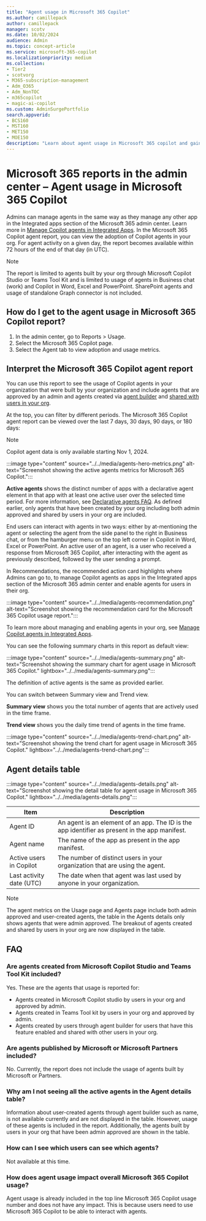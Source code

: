 ```yaml
---
title: "Agent usage in Microsoft 365 Copilot"
ms.author: camillepack
author: camillepack
manager: scotv
ms.date: 10/02/2024
audience: Admin
ms.topic: concept-article
ms.service: microsoft-365-copilot
ms.localizationpriority: medium
ms.collection: 
- Tier2
- scotvorg
- M365-subscription-management
- Adm_O365
- Adm_NonTOC
- m365copilot
- magic-ai-copilot
ms.custom: AdminSurgePortfolio
search.appverid:
- BCS160
- MST160
- MET150
- MOE150
description: "Learn about agent usage in Microsoft 365 copilot and gain insights into the Microsoft 365 Copilot activity in your organization."
---
```


# Microsoft 365 reports in the admin center – Agent usage in Microsoft 365 Copilot

Admins can manage agents in the same way as they manage any other app in the Integrated apps section of the Microsoft 365 admin center. Learn more in [Manage Copilot agents in Integrated Apps](/microsoft-365/admin/manage/manage-copilot-agents-integrated-apps). In the Microsoft 365 Copilot agent report, you can view the adoption of Copilot agents in your org. For agent activity on a given day, the report becomes available within 72 hours of the end of that day (in UTC).

> [!NOTE]
> The report is limited to agents built by your org through Microsoft Copilot Studio or Teams Tool Kit and is limited to usage of agents in Business chat (work) and Copilot in Word, Excel and PowerPoint. SharePoint agents and usage of standalone Graph connector is not included.

## How do I get to the agent usage in Microsoft 365 Copilot report?

1. In the admin center, go to Reports > Usage.
1. Select the Microsoft 365 Copilot page.
1. Select the Agent tab to view adoption and usage metrics.

## Interpret the Microsoft 365 Copilot agent report

You can use this report to see the usage of Copilot agents in your organization that were built by your organization and include agents that are approved by an admin and agents created via [agent builder](/microsoft-365-copilot/extensibility/copilot-studio-agent-builder) and [shared with users in your org](/microsoft-365-copilot/extensibility/copilot-studio-agent-builder-publish#share-the-agent).

At the top, you can filter by different periods. The Microsoft 365 Copilot agent report can be viewed over the last 7 days, 30 days, 90 days, or 180 days:

> [!NOTE]
> Copilot agent data is only available starting Nov 1, 2024.

:::image type="content" source="../../media/agents-hero-metrics.png" alt-text="Screenshot showing the active agents metrics for Microsoft 365 Copilot.":::

**Active agents** shows the distinct number of apps with a declarative agent element in that app with at least one active user over the selected time period. For more information, see [Declarative agents FAQ](/microsoft-365/admin/manage/manage-copilot-agents-integrated-apps). As defined earlier, only agents that have been created by your org including both admin approved and shared by users in your org are included.  

End users can interact with agents in two ways: either by at-mentioning the agent or selecting the agent from the side panel to the right in Business chat, or from the hamburger menu on the top left corner in Copilot in Word, Excel or PowerPoint. An active user of an agent, is a user who received a response from Microsoft 365 Copilot, after interacting with the agent as previously described, followed by the user sending a prompt.

In Recommendations, the recommended action card highlights where Admins can go to, to manage Copilot agents as apps in the Integrated apps section of the Microsoft 365 admin center and enable agents for users in their org.

:::image type="content" source="../../media/agents-recommendation.png" alt-text="Screenshot showing the recommendation card for the Microsoft 365 Copilot usage report.":::

To learn more about managing and enabling agents in your org, see [Manage Copilot agents in Integrated Apps](/microsoft-365/admin/manage/manage-copilot-agents-integrated-apps).

You can see the following summary charts in this report as default view:

:::image type="content" source="../../media/agents-summary.png" alt-text="Screenshot showing the summary chart for agent usage in Microsoft 365 Copilot." lightbox="../../media/agents-summary.png":::

The definition of active agents is the same as provided earlier.

You can switch between Summary view and Trend view.

**Summary view** shows you the total number of agents that are actively used in the time frame.

**Trend view** shows you the daily time trend of agents in the time frame.

:::image type="content" source="../../media/agents-trend-chart.png" alt-text="Screenshot showing the trend chart for agent usage in Microsoft 365 Copilot." lightbox="../../media/agents-trend-chart.png":::

## Agent details table

:::image type="content" source="../../media/agents-details.png" alt-text="Screenshot showing the detail table for agent usage in Microsoft 365 Copilot." lightbox="../../media/agents-details.png":::

| Item | Description |
| --- | --- |
| Agent ID | An agent is an element of an app. The ID is the app identifier as present in the app manifest. |
| Agent name | The name of the app as present in the app manifest. |
| Active users in Copilot | The number of distinct users in your organization that are using the agent. |
| Last activity date (UTC) | The date when that agent was last used by anyone in your organization. |

> [!NOTE]
> The agent metrics on the Usage page and Agents page include both admin approved and user-created agents, the table in the Agents details only shows agents that were admin approved. The breakout of agents created and shared by users in your org are now displayed in the table.

## FAQ

### Are agents created from Microsoft Copilot Studio and Teams Tool Kit included?  

Yes. These are the agents that usage is reported for:

- Agents created in Microsoft Copilot studio by users in your org and approved by admin.
- Agents created in Teams Tool kit by users in your org and approved by admin.
- Agents created by users through agent builder for users that have this feature enabled and shared with other users in your org.

### Are agents published by Microsoft or Microsoft Partners included?

No. Currently, the report does not include the usage of agents built by Microsoft or Partners.  

### Why am I not seeing all the active agents in the Agent details table?  

Information about user-created agents through agent builder such as name, is not available currently and are not displayed in the table. However, usage of these agents is included in the report. Additionally, the agents built by users in your org that have been admin approved are shown in the table.  

### How can I see which users can see which agents?

Not available at this time.  

### How does agent usage impact overall Microsoft 365 Copilot usage?

Agent usage is already included in the top line Microsoft 365 Copilot usage number and does not have any impact. This is because users need to use Microsoft 365 Copilot to be able to interact with agents.  